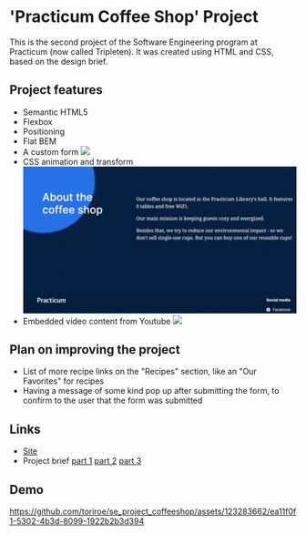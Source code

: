 # 'Practicum Coffee Shop' Project

This is the second project of the Software Engineering program at Practicum (now called Tripleten). It was created using HTML and CSS, based on the design brief.

## Project features

- Semantic HTML5
- Flexbox
- Positioning
- Flat BEM
- A custom form
![](https://github.com/toriroe/se_project_coffeeshop/blob/main/form.gif)
- CSS animation and transform
![](https://github.com/toriroe/se_project_coffeeshop/blob/main/animation.gif)
- Embedded video content from Youtube
![](https://github.com/toriroe/se_project_coffeeshop/blob/main/videos.gif)

## Plan on improving the project

- List of more recipe links on the "Recipes" section, like an "Our Favorites" for recipes
- Having a message of some kind pop up after submitting the form, to confirm to the user that the form was submitted

## Links

- [Site](https://toriroe.github.io/se_project_coffeeshop/)
- Project brief [part 1](https://practicum-content.s3.us-west-1.amazonaws.com/web-developer/project-2/project-2-stage-2-brief.pdf) [part 2](https://practicum-content.s3.us-west-1.amazonaws.com/web-developer/project-2/project-2-stage-3-brief.pdf) [part 3](https://practicum-content.s3.us-west-1.amazonaws.com/web-developer/project-2/project-2-stage-4-brief.pdf)

## Demo

https://github.com/toriroe/se_project_coffeeshop/assets/123283662/ea11f0f1-5302-4b3d-8099-1922b2b3d394


